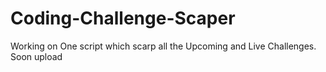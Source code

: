 # Coding-Challenge-Scaper
Working on One script which scarp all the Upcoming and Live Challenges. Soon upload
